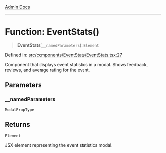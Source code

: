 [Admin Docs](/)

***

# Function: EventStats()

> **EventStats**(`__namedParameters`): `Element`

Defined in: [src/components/EventStats/EventStats.tsx:27](https://github.com/gautam-divyanshu/talawa-admin/blob/d5fea688542032271211cd43ee86c7db0866bcc0/src/components/EventStats/EventStats.tsx#L27)

Component that displays event statistics in a modal.
Shows feedback, reviews, and average rating for the event.

## Parameters

### \_\_namedParameters

`ModalPropType`

## Returns

`Element`

JSX element representing the event statistics modal.

